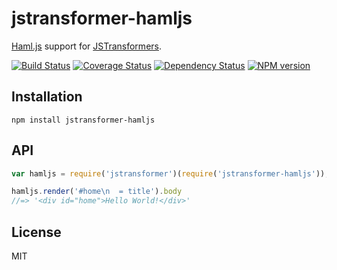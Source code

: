 # jstransformer-hamljs

[Haml.js](http://github.com/tj/haml.js) support for [JSTransformers](http://github.com/jstransformers).

[![Build Status](https://img.shields.io/travis/jstransformers/jstransformer-hamljs/master.svg)](https://travis-ci.org/jstransformers/jstransformer-hamljs)
[![Coverage Status](https://img.shields.io/codecov/c/github/jstransformers/jstransformer-hamljs/master.svg)](https://codecov.io/gh/jstransformers/jstransformer-hamljs)
[![Dependency Status](https://img.shields.io/david/jstransformers/jstransformer-hamljs/master.svg)](http://david-dm.org/jstransformers/jstransformer-hamljs)
[![NPM version](https://img.shields.io/npm/v/jstransformer-hamljs.svg)](https://www.npmjs.org/package/jstransformer-hamljs)

## Installation

    npm install jstransformer-hamljs

## API

```js
var hamljs = require('jstransformer')(require('jstransformer-hamljs'));

hamljs.render('#home\n  = title').body
//=> '<div id="home">Hello World!</div>'
```

## License

MIT
